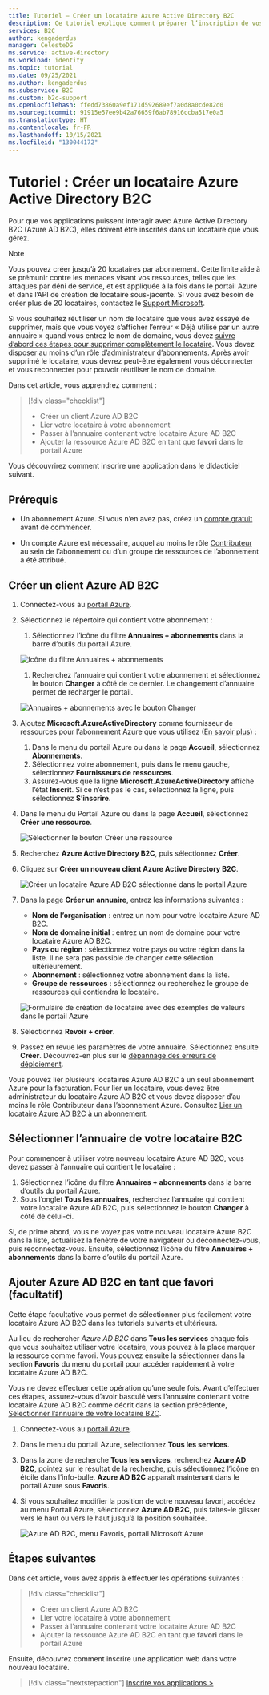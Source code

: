 ```yaml
---
title: Tutoriel – Créer un locataire Azure Active Directory B2C
description: Ce tutoriel explique comment préparer l’inscription de vos applications en créant un locataire Azure Active Directory B2C à l’aide du portail Azure.
services: B2C
author: kengaderdus
manager: CelesteDG
ms.service: active-directory
ms.workload: identity
ms.topic: tutorial
ms.date: 09/25/2021
ms.author: kengaderdus
ms.subservice: B2C
ms.custom: b2c-support
ms.openlocfilehash: ffedd73860a9ef171d592689ef7a0d8a0cde82d0
ms.sourcegitcommit: 91915e57ee9b42a76659f6ab78916ccba517e0a5
ms.translationtype: HT
ms.contentlocale: fr-FR
ms.lasthandoff: 10/15/2021
ms.locfileid: "130044172"
---
```

# <a name="tutorial-create-an-azure-active-directory-b2c-tenant"></a>Tutoriel : Créer un locataire Azure Active Directory B2C

Pour que vos applications puissent interagir avec Azure Active Directory B2C (Azure AD B2C), elles doivent être inscrites dans un locataire que vous gérez. 

> [!NOTE]
> Vous pouvez créer jusqu’à 20 locataires par abonnement. Cette limite aide à se prémunir contre les menaces visant vos ressources, telles que les attaques par déni de service, et est appliquée à la fois dans le portail Azure et dans l’API de création de locataire sous-jacente. Si vous avez besoin de créer plus de 20 locataires, contactez le [Support Microsoft](support-options.md).
> 
> Si vous souhaitez réutiliser un nom de locataire que vous avez essayé de supprimer, mais que vous voyez s’afficher l’erreur « Déjà utilisé par un autre annuaire » quand vous entrez le nom de domaine, vous devez [suivre d’abord ces étapes pour supprimer complètement le locataire](./faq.yml?tabs=app-reg-ga#how-do-i-delete-my-azure-ad-b2c-tenant-). Vous devez disposer au moins d’un rôle d’administrateur d’abonnements. Après avoir supprimé le locataire, vous devrez peut-être également vous déconnecter et vous reconnecter pour pouvoir réutiliser le nom de domaine.

Dans cet article, vous apprendrez comment :

> [!div class="checklist"]
> * Créer un client Azure AD B2C
> * Lier votre locataire à votre abonnement
> * Passer à l’annuaire contenant votre locataire Azure AD B2C
> * Ajouter la ressource Azure AD B2C en tant que **favori** dans le portail Azure

Vous découvrirez comment inscrire une application dans le didacticiel suivant.

## <a name="prerequisites"></a>Prérequis

- Un abonnement Azure. Si vous n’en avez pas, créez un [compte gratuit](https://azure.microsoft.com/free/?WT.mc_id=A261C142F) avant de commencer.

- Un compte Azure est nécessaire, auquel au moins le rôle [Contributeur](../role-based-access-control/built-in-roles.md) au sein de l’abonnement ou d’un groupe de ressources de l’abonnement a été attribué. 

## <a name="create-an-azure-ad-b2c-tenant"></a>Créer un client Azure AD B2C

1. Connectez-vous au [portail Azure](https://portal.azure.com/). 

1. Sélectionnez le répertoire qui contient votre abonnement :
    1. Sélectionnez l’icône du filtre **Annuaires + abonnements** dans la barre d’outils du portail Azure. 
    
    ![Icône du filtre Annuaires + abonnements](media/tutorial-create-tenant/directories-subscription-filter-icon.png)

    1. Recherchez l’annuaire qui contient votre abonnement et sélectionnez le bouton **Changer** à côté de ce dernier. Le changement d’annuaire permet de recharger le portail.

    ![Annuaires + abonnements avec le bouton Changer](media/tutorial-create-tenant/switch-directory.png)

1. Ajoutez **Microsoft.AzureActiveDirectory** comme fournisseur de ressources pour l’abonnement Azure que vous utilisez ([En savoir plus](../azure-resource-manager/management/resource-providers-and-types.md?WT.mc_id=Portal-Microsoft_Azure_Support#register-resource-provider-1)) :

    1. Dans le menu du portail Azure ou dans la page **Accueil**, sélectionnez **Abonnements**.
    2. Sélectionnez votre abonnement, puis dans le menu gauche, sélectionnez **Fournisseurs de ressources**.
    3. Assurez-vous que la ligne **Microsoft.AzureActiveDirectory** affiche l’état **Inscrit**. Si ce n’est pas le cas, sélectionnez la ligne, puis sélectionnez **S’inscrire**.

1. Dans le menu du Portail Azure ou dans la page **Accueil**, sélectionnez **Créer une ressource**.

   ![Sélectionner le bouton Créer une ressource](media/tutorial-create-tenant/create-a-resource.png)

1. Recherchez **Azure Active Directory B2C**, puis sélectionnez **Créer**.
2. Cliquez sur **Créer un nouveau client Azure Active Directory B2C**.

    ![Créer un locataire Azure AD B2C sélectionné dans le portail Azure](media/tutorial-create-tenant/portal-02-create-tenant.png)

1. Dans la page **Créer un annuaire**, entrez les informations suivantes :

   - **Nom de l’organisation** : entrez un nom pour votre locataire Azure AD B2C.
   - **Nom de domaine initial** : entrez un nom de domaine pour votre locataire Azure AD B2C.
   - **Pays ou région** : sélectionnez votre pays ou votre région dans la liste. Il ne sera pas possible de changer cette sélection ultérieurement.
   - **Abonnement** : sélectionnez votre abonnement dans la liste.
   - **Groupe de ressources** : sélectionnez ou recherchez le groupe de ressources qui contiendra le locataire.

    ![Formulaire de création de locataire avec des exemples de valeurs dans le portail Azure](media/tutorial-create-tenant/review-and-create-tenant.png)

1. Sélectionnez **Revoir + créer**.
1. Passez en revue les paramètres de votre annuaire. Sélectionnez ensuite **Créer**. Découvrez-en plus sur le [dépannage des erreurs de déploiement](../azure-resource-manager/templates/common-deployment-errors.md).

Vous pouvez lier plusieurs locataires Azure AD B2C à un seul abonnement Azure pour la facturation. Pour lier un locataire, vous devez être administrateur du locataire Azure AD B2C et vous devez disposer d’au moins le rôle Contributeur dans l’abonnement Azure. Consultez [Lier un locataire Azure AD B2C à un abonnement](billing.md#link-an-azure-ad-b2c-tenant-to-a-subscription).

## <a name="select-your-b2c-tenant-directory"></a>Sélectionner l’annuaire de votre locataire B2C

Pour commencer à utiliser votre nouveau locataire Azure AD B2C, vous devez passer à l’annuaire qui contient le locataire :
1. Sélectionnez l’icône du filtre **Annuaires + abonnements** dans la barre d’outils du portail Azure.
1. Sous l’onglet **Tous les annuaires**, recherchez l’annuaire qui contient votre locataire Azure AD B2C, puis sélectionnez le bouton **Changer** à côté de celui-ci.

Si, de prime abord, vous ne voyez pas votre nouveau locataire Azure B2C dans la liste, actualisez la fenêtre de votre navigateur ou déconnectez-vous, puis reconnectez-vous. Ensuite, sélectionnez l’icône du filtre **Annuaires + abonnements** dans la barre d’outils du portail Azure.


## <a name="add-azure-ad-b2c-as-a-favorite-optional"></a>Ajouter Azure AD B2C en tant que favori (facultatif)

Cette étape facultative vous permet de sélectionner plus facilement votre locataire Azure AD B2C dans les tutoriels suivants et ultérieurs.

Au lieu de rechercher *Azure AD B2C* dans **Tous les services** chaque fois que vous souhaitez utiliser votre locataire, vous pouvez à la place marquer la ressource comme favori. Vous pouvez ensuite la sélectionner dans la section **Favoris** du menu du portail pour accéder rapidement à votre locataire Azure AD B2C.

Vous ne devez effectuer cette opération qu’une seule fois. Avant d’effectuer ces étapes, assurez-vous d’avoir basculé vers l’annuaire contenant votre locataire Azure AD B2C comme décrit dans la section précédente, [Sélectionner l’annuaire de votre locataire B2C](#select-your-b2c-tenant-directory).

1. Connectez-vous au [portail Azure](https://portal.azure.com).
1. Dans le menu du portail Azure, sélectionnez **Tous les services**.
1. Dans la zone de recherche **Tous les services**, recherchez **Azure AD B2C**, pointez sur le résultat de la recherche, puis sélectionnez l’icône en étoile dans l’info-bulle. **Azure AD B2C** apparaît maintenant dans le portail Azure sous **Favoris**.
1. Si vous souhaitez modifier la position de votre nouveau favori, accédez au menu Portail Azure, sélectionnez **Azure AD B2C**, puis faites-le glisser vers le haut ou vers le haut jusqu’à la position souhaitée.

    ![Azure AD B2C, menu Favoris, portail Microsoft Azure](media/tutorial-create-tenant/portal-08-b2c-favorite.png)

## <a name="next-steps"></a>Étapes suivantes

Dans cet article, vous avez appris à effectuer les opérations suivantes :

> [!div class="checklist"]
> * Créer un client Azure AD B2C
> * Lier votre locataire à votre abonnement
> * Passer à l’annuaire contenant votre locataire Azure AD B2C
> * Ajouter la ressource Azure AD B2C en tant que **favori** dans le portail Azure

Ensuite, découvrez comment inscrire une application web dans votre nouveau locataire.

> [!div class="nextstepaction"]
> [Inscrire vos applications >](tutorial-register-applications.md)